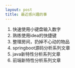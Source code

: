```yaml
---
layout: post
title: 最近感兴趣的事
---
```


1. 快速使用小键盘输入数字
2. 熟练使用idea的快捷键
3. 整理房间，扔掉不心动的物品
4. springboot源码分析系列文章
5. java新特性分析系列文章
6. 前端新特性分析系列文章